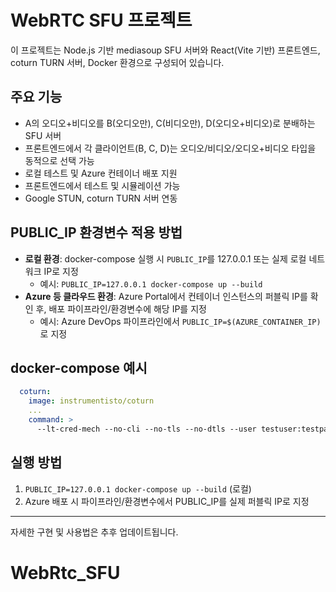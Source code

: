 # WebRTC SFU 프로젝트

이 프로젝트는 Node.js 기반 mediasoup SFU 서버와 React(Vite 기반) 프론트엔드, coturn TURN 서버, Docker 환경으로 구성되어 있습니다.

## 주요 기능
- A의 오디오+비디오를 B(오디오만), C(비디오만), D(오디오+비디오)로 분배하는 SFU 서버
- 프론트엔드에서 각 클라이언트(B, C, D)는 오디오/비디오/오디오+비디오 타입을 동적으로 선택 가능
- 로컬 테스트 및 Azure 컨테이너 배포 지원
- 프론트엔드에서 테스트 및 시뮬레이션 가능
- Google STUN, coturn TURN 서버 연동

## PUBLIC_IP 환경변수 적용 방법
- **로컬 환경**: docker-compose 실행 시 `PUBLIC_IP`를 127.0.0.1 또는 실제 로컬 네트워크 IP로 지정
  - 예시: `PUBLIC_IP=127.0.0.1 docker-compose up --build`
- **Azure 등 클라우드 환경**: Azure Portal에서 컨테이너 인스턴스의 퍼블릭 IP를 확인 후, 배포 파이프라인/환경변수에 해당 IP를 지정
  - 예시: Azure DevOps 파이프라인에서 `PUBLIC_IP=$(AZURE_CONTAINER_IP)`로 지정

## docker-compose 예시
```yaml
  coturn:
    image: instrumentisto/coturn
    ...
    command: >
      --lt-cred-mech --no-cli --no-tls --no-dtls --user testuser:testpass --realm=webrtc.local --external-ip=${PUBLIC_IP}
```

## 실행 방법
1. `PUBLIC_IP=127.0.0.1 docker-compose up --build` (로컬)
2. Azure 배포 시 파이프라인/환경변수에서 PUBLIC_IP를 실제 퍼블릭 IP로 지정

---

자세한 구현 및 사용법은 추후 업데이트됩니다.
# WebRtc_SFU
